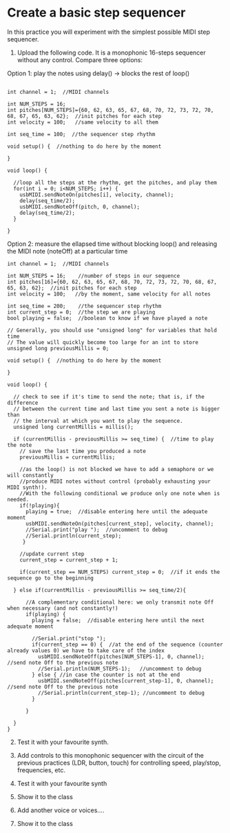 # Create a basic step sequencer

In this practice you will experiment with the simplest possible MIDI step sequencer.

1) Upload the following code. It is a monophonic 16-steps sequencer without any control. Compare three options:

Option 1: play the notes using delay() -> blocks the rest of loop()
```

int channel = 1;  //MIDI channels

int NUM_STEPS = 16;
int pitches[NUM_STEPS]={60, 62, 63, 65, 67, 68, 70, 72, 73, 72, 70, 68, 67, 65, 63, 62};  //init pitches for each step
int velocity = 100;   //same velocity to all them

int seq_time = 100;  //the sequencer step rhythm

void setup() {  //nothing to do here by the moment

}

void loop() {

  //loop all the steps at the rhythm, get the pitches, and play them
  for(int i = 0; i<NUM_STEPS; i++) {
    usbMIDI.sendNoteOn(pitches[i], velocity, channel);
    delay(seq_time/2);
    usbMIDI.sendNoteOff(pitch, 0, channel);
    delay(seq_time/2);
  }

}
```
Option 2: measure the ellapsed time without blocking loop() and releasing the MIDI note (noteOff) at a particular time

```
int channel = 1;  //MIDI channels

int NUM_STEPS = 16;    //number of steps in our sequence
int pitches[16]={60, 62, 63, 65, 67, 68, 70, 72, 73, 72, 70, 68, 67, 65, 63, 62};  //init pitches for each step
int velocity = 100;   //by the moment, same velocity for all notes

int seq_time = 200;    //the sequencer step rhythm
int current_step = 0;  //the step we are playing
bool playing = false;  //boolean to know if we have played a note

// Generally, you should use "unsigned long" for variables that hold time
// The value will quickly become too large for an int to store
unsigned long previousMillis = 0;        

void setup() {  //nothing to do here by the moment

}

void loop() {

  // check to see if it's time to send the note; that is, if the difference
  // between the current time and last time you sent a note is bigger than
  // the interval at which you want to play the sequence.
  unsigned long currentMillis = millis();

  if (currentMillis - previousMillis >= seq_time) {  //time to play the note
    // save the last time you produced a note
    previousMillis = currentMillis;

    //as the loop() is not blocked we have to add a semaphore or we will constantly 
    //produce MIDI notes without control (probably exhausting your MIDI synth!).
    //With the following conditional we produce only one note when is needed.
    if(!playing){   
      playing = true;  //disable entering here until the adequate moment
      usbMIDI.sendNoteOn(pitches[current_step], velocity, channel);
      //Serial.print("play ");  //uncomment to debug
      //Serial.println(current_step);
     }
     
    //update current step
    current_step = current_step + 1;
    
    if(current_step == NUM_STEPS) current_step = 0;  //if it ends the sequence go to the beginning
      
  } else if(currentMillis - previousMillis >= seq_time/2){
      
      //A complementary conditional here: we only transmit note Off when necessary (and not constantly!)
      if(playing) {
        playing = false;  //disable entering here until the next adequate moment

        //Serial.print("stop ");
        if(current_step == 0) {  //at the end of the sequence (counter already values 0) we have to take care of the index
          usbMIDI.sendNoteOff(pitches[NUM_STEPS-1], 0, channel);  //send note Off to the previous note
          //Serial.println(NUM_STEPS-1);   //uncomment to debug
        } else { //in case the counter is not at the end
          usbMIDI.sendNoteOff(pitches[current_step-1], 0, channel);  //send note Off to the previous note
          //Serial.println(current_step-1); //uncomment to debug
        }
             
      }
      
  }
}

```

2) Test it with your favourite synth. 
  
3) Add controls to this monophonic sequencer with the circuit of the previous practices (LDR, button, touch) for controlling speed, play/stop, frequencies, etc. 

4) Test it with your favourite synth

5) Show it to the class

6) Add another voice or voices....

7) Show it to the class
